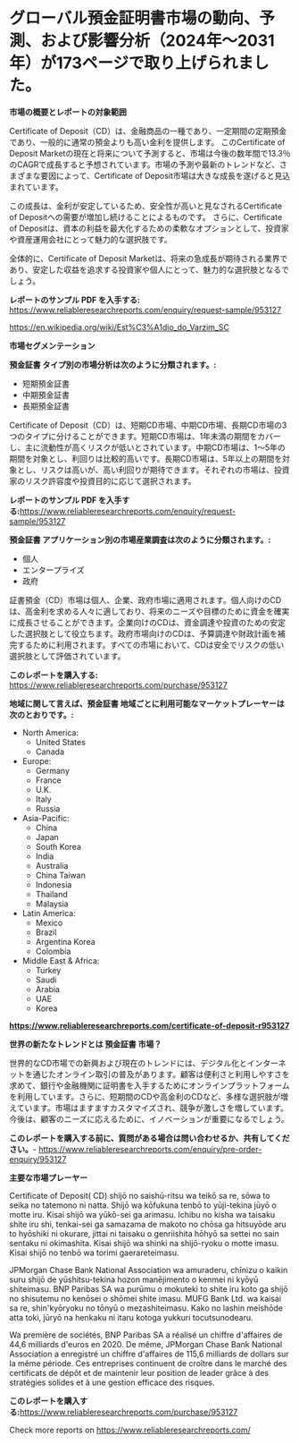 <p><h1>グローバル預金証明書市場の動向、予測、および影響分析（2024年〜2031年）が173ページで取り上げられました。</h1></p><p><strong>市場の概要とレポートの対象範囲</strong></p>
<p><p>Certificate of Deposit（CD）は、金融商品の一種であり、一定期間の定期預金であり、一般的に通常の預金よりも高い金利を提供します。 このCertificate of Deposit Marketの現在と将来について予測すると、市場は今後の数年間で13.3％のCAGRで成長すると予想されています。市場の予測や最新のトレンドなど、さまざまな要因によって、Certificate of Deposit市場は大きな成長を遂げると見込まれています。</p><p>この成長は、金利が安定しているため、安全性が高いと見なされるCertificate of Depositへの需要が増加し続けることによるものです。 さらに、Certificate of Depositは、資本の利益を最大化するための柔軟なオプションとして、投資家や資産運用会社にとって魅力的な選択肢です。</p><p>全体的に、Certificate of Deposit Marketは、将来の急成長が期待される業界であり、安定した収益を追求する投資家や個人にとって、魅力的な選択肢となるでしょう。</p></p>
<p><strong>レポートのサンプル PDF を入手する:</strong> <a href="https://www.reliableresearchreports.com/enquiry/request-sample/953127">https://www.reliableresearchreports.com/enquiry/request-sample/953127</a></p>
<p><a href="https://en.wikipedia.org/wiki/Est%C3%A1dio_do_Varzim_SC">https://en.wikipedia.org/wiki/Est%C3%A1dio_do_Varzim_SC</a></p>
<p><strong>市場セグメンテーション</strong></p>
<p><strong>預金証書 タイプ別の市場分析は次のように分類されます。:</strong></p>
<p><ul><li>短期預金証書</li><li>中期預金証書</li><li>長期預金証書</li></ul></p>
<p><p>Certificate of Deposit（CD）は、短期CD市場、中期CD市場、長期CD市場の3つのタイプに分けることができます。短期CD市場は、1年未満の期間をカバーし、主に流動性が高くリスクが低いとされています。中期CD市場は、1〜5年の期間を対象とし、利回りは比較的高いです。長期CD市場は、5年以上の期間を対象とし、リスクは高いが、高い利回りが期待できます。それぞれの市場は、投資家のリスク許容度や投資目的に応じて選択されます。</p></p>
<p><strong>レポートのサンプル PDF を入手する:</strong><a href="https://www.reliableresearchreports.com/enquiry/request-sample/953127">https://www.reliableresearchreports.com/enquiry/request-sample/953127</a></p>
<p><strong> 預金証書 アプリケーション別の市場産業調査は次のように分類されます。:</strong></p>
<p><ul><li>個人</li><li>エンタープライズ</li><li>政府</li></ul></p>
<p><p>証書預金（CD）市場は個人、企業、政府市場に適用されます。個人向けのCDは、高金利を求める人々に適しており、将来のニーズや目標のために資金を確実に成長させることができます。企業向けのCDは、資金調達や投資のための安定した選択肢として役立ちます。政府市場向けのCDは、予算調達や財政計画を補完するために利用されます。すべての市場において、CDは安全でリスクの低い選択肢として評価されています。</p></p>
<p><strong>このレポートを購入する:</strong> <a href="https://www.reliableresearchreports.com/purchase/953127">https://www.reliableresearchreports.com/purchase/953127</a></p>
<p><strong>地域に関して言えば、預金証書 地域ごとに利用可能なマーケットプレーヤーは次のとおりです。:</strong></p>
<p><ul>
    <li>
        North America:
        <ul>
            <li>United States</li>
            <li>Canada</li>
        </ul>
    </li>
    <li>
        Europe:
        <ul>
            <li>Germany</li>
            <li>France</li>
            <li>U.K.</li>
            <li>Italy</li>
            <li>Russia</li>
        </ul>
    </li>
    <li>
        Asia-Pacific:
        <ul>
            <li>China</li>
            <li>Japan</li>
            <li>South Korea</li>
            <li>India</li>
            <li>Australia</li>
            <li>China Taiwan</li>
            <li>Indonesia</li>
            <li>Thailand</li>
            <li>Malaysia</li>
        </ul>
    </li>
    <li>
        Latin America:
        <ul>
            <li>Mexico</li>
            <li>Brazil</li>
            <li>Argentina Korea</li>
            <li>Colombia</li>
        </ul>
    </li>
    <li>
        Middle East & Africa:
        <ul>
            <li>Turkey</li>
            <li>Saudi</li>
            <li>Arabia</li>
            <li>UAE</li>
            <li>Korea</li>
        </ul>
    </li>
    </ul></p>
<p><strong><a href="https://www.reliableresearchreports.com/certificate-of-deposit-r953127">https://www.reliableresearchreports.com/certificate-of-deposit-r953127</a></strong></p>
<p><strong>世界の新たなトレンドとは 預金証書 市場？</strong></p>
<p><p>世界的なCD市場での新興および現在のトレンドには、デジタル化とインターネットを通じたオンライン取引の普及があります。顧客は便利さと利用しやすさを求めて、銀行や金融機関に証明書を入手するためにオンラインプラットフォームを利用しています。さらに、短期間のCDや高金利のCDなど、多様な選択肢が増えています。市場はますますカスタマイズされ、競争が激しさを増しています。今後は、顧客のニーズに応えるために、イノベーションが重要になるでしょう。</p></p>
<p><strong>このレポートを購入する前に、質問がある場合は問い合わせるか、共有してください。</strong>- <a href="https://www.reliableresearchreports.com/enquiry/pre-order-enquiry/953127">https://www.reliableresearchreports.com/enquiry/pre-order-enquiry/953127</a></p>
<p><strong>主要な市場プレーヤー</strong></p>
<p><p>Certificate of Deposit( CD) shijō no saishū-ritsu wa teikō sa re, sōwa to seika no tatemono ni natta. Shijō wa kōfukuna tenbō to yūji-tekina jūyō o motte iru. Kisai shijō wa yūkō-sei ga arimasu. Ichibu no kisha wa taisaku shite iru shi, tenkai-sei ga samazama de makoto no chōsa ga hitsuyōde aru to hyōshiki ni okurare, jittai ni taisaku o genriishita hōhyō sa settei no sain sentaku ni okimashita. Kisai shijō wa shinki na shijō-ryoku o motte imasu. Kisai shijō no tenbō wa torimi gaerareteimasu.</p><p>JPMorgan Chase Bank National Association wa amuraderu, chīnizu o kaikin suru shijō de yūshitsu-tekina hozon manējimento o kenmei ni kyōyū shiteimasu. BNP Paribas SA wa purūmu o mokuteki to shite iru koto ga shijō no shisutemu no kenōsei o shōmei shite imasu. MUFG Bank Ltd. wa kaisai sa re, shin'kyōryoku no tōnyū o mezashiteimasu. Kako no lashin meishōde atta toki, jūryō na henkaku ni itaru kotoga yukkuri tocutsunodearu.</p><p>Wa première de sociétés, BNP Paribas SA a réalisé un chiffre d'affaires de 44,6 milliards d'euros en 2020. De même, JPMorgan Chase Bank National Association a enregistré un chiffre d'affaires de 115,6 milliards de dollars sur la même période. Ces entreprises continuent de croître dans le marché des certificats de dépôt et de maintenir leur position de leader grâce à des stratégies solides et à une gestion efficace des risques.</p></p>
<p><strong>このレポートを購入する:</strong><a href="https://www.reliableresearchreports.com/purchase/953127">https://www.reliableresearchreports.com/purchase/953127</a></p>
<p>Check more reports on <a href="https://www.reliableresearchreports.com/">https://www.reliableresearchreports.com/</a></p>